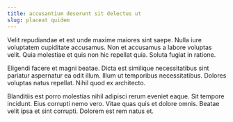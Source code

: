 ```yaml
---
title: accusantium deserunt sit delectus ut
slug: placeat quidem
---
```


Velit repudiandae et est unde maxime maiores sint saepe. Nulla iure voluptatem cupiditate accusamus. Non et accusamus a labore voluptas velit. Quia molestiae et quis non hic repellat quia. Soluta fugiat in ratione.

Eligendi facere et magni beatae. Dicta est similique necessitatibus sint pariatur aspernatur ea odit illum. Illum ut temporibus necessitatibus. Dolores voluptas natus repellat. Nihil quod ex architecto.

Blanditiis est porro molestias nihil adipisci rerum eveniet eaque. Sit tempore incidunt. Eius corrupti nemo vero. Vitae quas quis et dolore omnis. Beatae velit ipsa et sint corrupti. Dolorem est rem natus et.
